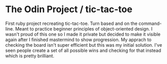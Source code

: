 # The Odin Project / tic-tac-toe
First ruby project recreating tic-tac-toe. Turn based and on the command-line. Meant to practice beginner principles of object-oriented design.
I wasn't proud of this one so I made it private but decided to make it visible again after I finished mastermind to show progression.
My apprach to checking the board isn't super efficient but this was my initial solution. I've seen people create a set of all possible wins and checking for that instead which is pretty brilliant.
